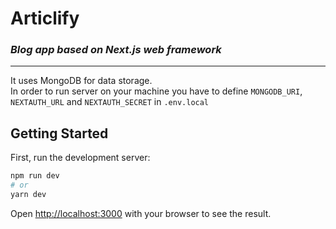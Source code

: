 # Articlify

### _Blog app based on Next.js web framework_

---

It uses MongoDB for data storage.    
In order to run server on your machine you have to define `MONGODB_URI`, `NEXTAUTH_URL` and `NEXTAUTH_SECRET` in `.env.local`

## Getting Started

First, run the development server:

```bash
npm run dev
# or
yarn dev
```

Open [http://localhost:3000](http://localhost:3000) with your browser to see the result.

